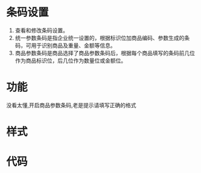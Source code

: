 # 条码设置 
1. 查看和修改条码设置。
2. 统一参数条码是指企业统一设置的，根据标识位加商品编码、参数生成的条码，可用于识别商品及重量、金额等信息。
3. 商品参数条码是商品选择了商品参数条码后，根据每个商品填写的条码前几位作为商品标识位，后几位作为数量位或金额位。

# 功能
没看太懂,开启商品参数条码,老是提示请填写正确的格式
# 样式
# 代码 



